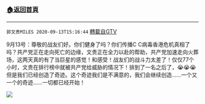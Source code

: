 ﻿###  [:house:返回首頁](https://github.com/ourhimalayas/txt)
---

`郭文贵MILES 2020-09-13T15:16:44` [轉載自GTV](https://gtv.org/web/#/UserInfo/5e596957357cc612d35a8044)

9月13号：尊敬的战友们好。你们健身了吗？你们传播C C病毒香港危机真相了吗？共产党正在走向死亡的边缘，文贵正在全力以赴的帮助，共产党加速走向火葬场，这两天真的有了当巨星的感觉！和感受！战友们的战斗力太差了！仅仅77个小时，文贵在排行榜中就被共产党给威胁的情况下！排到了一名之后了，😭😭😭但是我们已经创造了奇迹。这个奇迹我们是不满意的，我们会继续创造……一个又一个的奇迹……一切都已经开始！

[![](https://filegroup.gtv.org/cdn-cgi/image/width=600/https://filegroup.gtv.org/group3/web/20200914/16/20/0/304f2e6754892247ccd9ae2d8722ec87.png)](https://filegroup.gtv.org/group3/default/20200913/15/16/0/d408a56513b1eded6c25b9605704a658.MOV)